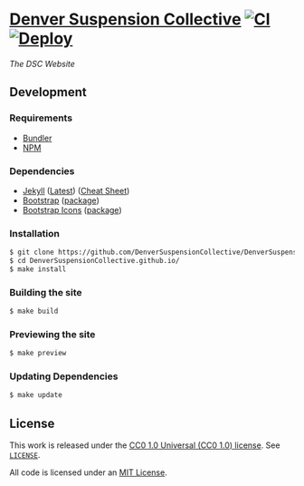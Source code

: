 # [Denver Suspension Collective](https://denversuspensioncollective.github.io) [![CI](https://github.com/DenverSuspensionCollective/DenverSuspensionCollective.github.io/actions/workflows/ci.yml/badge.svg)](https://github.com/DenverSuspensionCollective/DenverSuspensionCollective.github.io/actions/workflows/ci.yml) [![Deploy](https://github.com/DenverSuspensionCollective/DenverSuspensionCollective.github.io/actions/workflows/jekyll.yml/badge.svg)](https://github.com/DenverSuspensionCollective/DenverSuspensionCollective.github.io/actions/workflows/jekyll.yml)

*The DSC Website*

## Development

### Requirements

- [Bundler](https://bundler.io)
- [NPM](https://www.npmjs.com)

### Dependencies

- [Jekyll](https://jekyllrb.com) ([Latest](https://github.com/jekyll/jekyll/releases/latest)) ([Cheat Sheet](https://learn.cloudcannon.com/jekyll-cheat-sheet/))
- [Bootstrap](https://getbootstrap.com) ([package](https://www.npmjs.com/package/bootstrap))
- [Bootstrap Icons](https://icons.getbootstrap.com) ([package](https://www.npmjs.com/package/bootstrap-icons))

### Installation

```bash
$ git clone https://github.com/DenverSuspensionCollective/DenverSuspensionCollective.github.io.git
$ cd DenverSuspensionCollective.github.io/
$ make install
```

### Building the site

```bash
$ make build
```

### Previewing the site

```bash
$ make preview
```

### Updating Dependencies

```bash
$ make update
```

## License

This work is released under the [CC0 1.0 Universal (CC0 1.0) license](https://creativecommons.org/publicdomain/zero/1.0/). See [`LICENSE`](https://github.com/DenverSuspensionCollective/DenverSuspensionCollective.github.io/blob/main/LICENSE).

All code is licensed under an [MIT License](https://opensource.org/licenses/MIT).
